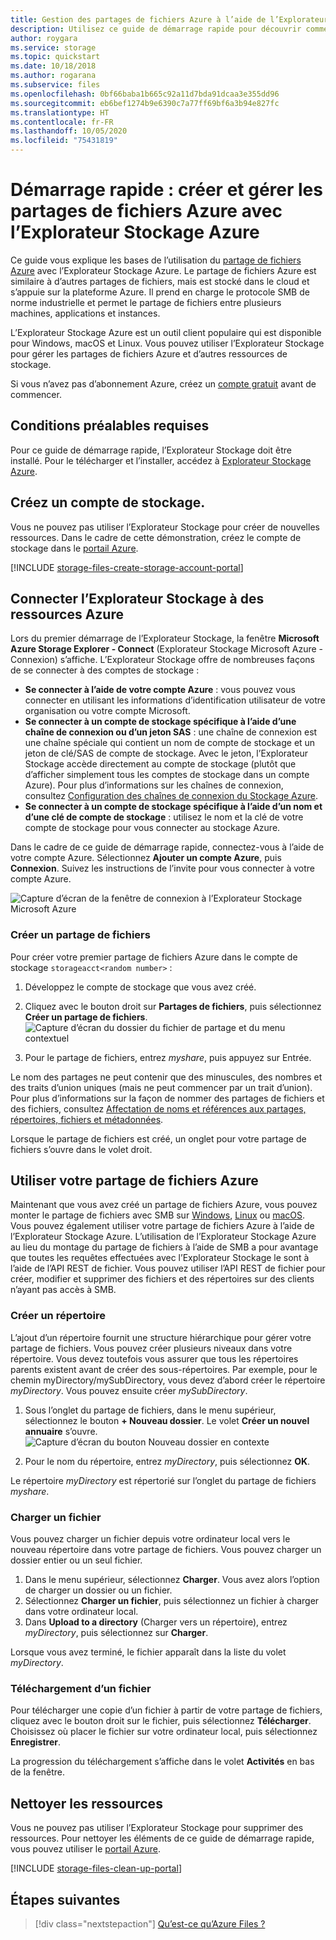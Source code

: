 ```yaml
---
title: Gestion des partages de fichiers Azure à l’aide de l’Explorateur Stockage Azure
description: Utilisez ce guide de démarrage rapide pour découvrir comment utiliser l’Explorateur Stockage Azure pour gérer Azure Files.
author: roygara
ms.service: storage
ms.topic: quickstart
ms.date: 10/18/2018
ms.author: rogarana
ms.subservice: files
ms.openlocfilehash: 0bf66baba1b665c92a11d7bda91dcaa3e355dd96
ms.sourcegitcommit: eb6bef1274b9e6390c7a77ff69bf6a3b94e827fc
ms.translationtype: HT
ms.contentlocale: fr-FR
ms.lasthandoff: 10/05/2020
ms.locfileid: "75431819"
---
```

# <a name="quickstart-create-and-manage-azure-file-shares-with-azure-storage-explorer"></a>Démarrage rapide : créer et gérer les partages de fichiers Azure avec l’Explorateur Stockage Azure
Ce guide vous explique les bases de l’utilisation du [partage de fichiers Azure](storage-files-introduction.md) avec l’Explorateur Stockage Azure. Le partage de fichiers Azure est similaire à d’autres partages de fichiers, mais est stocké dans le cloud et s’appuie sur la plateforme Azure. Il prend en charge le protocole SMB de norme industrielle et permet le partage de fichiers entre plusieurs machines, applications et instances. 

L’Explorateur Stockage Azure est un outil client populaire qui est disponible pour Windows, macOS et Linux. Vous pouvez utiliser l’Explorateur Stockage pour gérer les partages de fichiers Azure et d’autres ressources de stockage.

Si vous n’avez pas d’abonnement Azure, créez un [compte gratuit](https://azure.microsoft.com/free/?WT.mc_id=A261C142F) avant de commencer.

## <a name="prerequisites"></a>Conditions préalables requises
Pour ce guide de démarrage rapide, l’Explorateur Stockage doit être installé. Pour le télécharger et l’installer, accédez à [Explorateur Stockage Azure](https://azure.microsoft.com/features/storage-explorer/).

## <a name="create-a-storage-account"></a>Créez un compte de stockage.
Vous ne pouvez pas utiliser l’Explorateur Stockage pour créer de nouvelles ressources. Dans le cadre de cette démonstration, créez le compte de stockage dans le [portail Azure](https://portal.azure.com/). 

[!INCLUDE [storage-files-create-storage-account-portal](../../../includes/storage-files-create-storage-account-portal.md)]

## <a name="connect-storage-explorer-to-azure-resources"></a>Connecter l’Explorateur Stockage à des ressources Azure
Lors du premier démarrage de l’Explorateur Stockage, la fenêtre **Microsoft Azure Storage Explorer - Connect** (Explorateur Stockage Microsoft Azure - Connexion) s’affiche. L’Explorateur Stockage offre de nombreuses façons de se connecter à des comptes de stockage : 

- **Se connecter à l’aide de votre compte Azure** : vous pouvez vous connecter en utilisant les informations d’identification utilisateur de votre organisation ou votre compte Microsoft. 
- **Se connecter à un compte de stockage spécifique à l’aide d’une chaîne de connexion ou d’un jeton SAS** : une chaîne de connexion est une chaîne spéciale qui contient un nom de compte de stockage et un jeton de clé/SAS de compte de stockage. Avec le jeton, l’Explorateur Stockage accède directement au compte de stockage (plutôt que d’afficher simplement tous les comptes de stockage dans un compte Azure). Pour plus d’informations sur les chaînes de connexion, consultez [Configuration des chaînes de connexion du Stockage Azure](../common/storage-configure-connection-string.md?toc=%2fazure%2fstorage%2ffiles%2ftoc.json).
- **Se connecter à un compte de stockage spécifique à l’aide d’un nom et d’une clé de compte de stockage** : utilisez le nom et la clé de votre compte de stockage pour vous connecter au stockage Azure.

Dans le cadre de ce guide de démarrage rapide, connectez-vous à l’aide de votre compte Azure. Sélectionnez **Ajouter un compte Azure**, puis **Connexion**. Suivez les instructions de l’invite pour vous connecter à votre compte Azure.

![Capture d’écran de la fenêtre de connexion à l’Explorateur Stockage Microsoft Azure](./media/storage-how-to-use-files-storage-explorer/connect-to-azure-storage-1.png)

### <a name="create-a-file-share"></a>Créer un partage de fichiers
Pour créer votre premier partage de fichiers Azure dans le compte de stockage `storageacct<random number>` :

1. Développez le compte de stockage que vous avez créé.
2. Cliquez avec le bouton droit sur **Partages de fichiers**, puis sélectionnez **Créer un partage de fichiers**.  
    ![Capture d’écran du dossier du fichier de partage et du menu contextuel](media/storage-how-to-use-files-storage-explorer/create-file-share-1.png)

3. Pour le partage de fichiers, entrez *myshare*, puis appuyez sur Entrée.

Le nom des partages ne peut contenir que des minuscules, des nombres et des traits d’union uniques (mais ne peut commencer par un trait d’union). Pour plus d’informations sur la façon de nommer des partages de fichiers et des fichiers, consultez [Affectation de noms et références aux partages, répertoires, fichiers et métadonnées](https://docs.microsoft.com/rest/api/storageservices/Naming-and-Referencing-Shares--Directories--Files--and-Metadata).

Lorsque le partage de fichiers est créé, un onglet pour votre partage de fichiers s’ouvre dans le volet droit. 

## <a name="use-your-azure-file-share"></a>Utiliser votre partage de fichiers Azure
Maintenant que vous avez créé un partage de fichiers Azure, vous pouvez monter le partage de fichiers avec SMB sur [Windows](storage-how-to-use-files-windows.md), [Linux](storage-how-to-use-files-linux.md) ou [macOS](storage-how-to-use-files-mac.md). Vous pouvez également utiliser votre partage de fichiers Azure à l’aide de l’Explorateur Stockage Azure. L’utilisation de l’Explorateur Stockage Azure au lieu du montage du partage de fichiers à l’aide de SMB a pour avantage que toutes les requêtes effectuées avec l’Explorateur Stockage le sont à l’aide de l’API REST de fichier. Vous pouvez utiliser l’API REST de fichier pour créer, modifier et supprimer des fichiers et des répertoires sur des clients n’ayant pas accès à SMB.

### <a name="create-a-directory"></a>Créer un répertoire
L’ajout d’un répertoire fournit une structure hiérarchique pour gérer votre partage de fichiers. Vous pouvez créer plusieurs niveaux dans votre répertoire. Vous devez toutefois vous assurer que tous les répertoires parents existent avant de créer des sous-répertoires. Par exemple, pour le chemin myDirectory/mySubDirectory, vous devez d’abord créer le répertoire *myDirectory*. Vous pouvez ensuite créer *mySubDirectory*. 

1. Sous l’onglet du partage de fichiers, dans le menu supérieur, sélectionnez le bouton **+ Nouveau dossier**. Le volet **Créer un nouvel annuaire** s’ouvre.
    ![Capture d’écran du bouton Nouveau dossier en contexte](media/storage-how-to-use-files-storage-explorer/create-directory-1.png)

2. Pour le nom du répertoire, entrez *myDirectory*, puis sélectionnez **OK**. 

Le répertoire *myDirectory* est répertorié sur l’onglet du partage de fichiers *myshare*.

### <a name="upload-a-file"></a>Charger un fichier 
Vous pouvez charger un fichier depuis votre ordinateur local vers le nouveau répertoire dans votre partage de fichiers. Vous pouvez charger un dossier entier ou un seul fichier.

1. Dans le menu supérieur, sélectionnez **Charger**. Vous avez alors l’option de charger un dossier ou un fichier.
2. Sélectionnez **Charger un fichier**, puis sélectionnez un fichier à charger dans votre ordinateur local.
3. Dans **Upload to a directory** (Charger vers un répertoire), entrez *myDirectory*, puis sélectionnez sur **Charger**. 

Lorsque vous avez terminé, le fichier apparaît dans la liste du volet *myDirectory*.

### <a name="download-a-file"></a>Téléchargement d’un fichier
Pour télécharger une copie d’un fichier à partir de votre partage de fichiers, cliquez avec le bouton droit sur le fichier, puis sélectionnez **Télécharger**. Choisissez où placer le fichier sur votre ordinateur local, puis sélectionnez **Enregistrer**.

La progression du téléchargement s’affiche dans le volet **Activités** en bas de la fenêtre.

## <a name="clean-up-resources"></a>Nettoyer les ressources
Vous ne pouvez pas utiliser l’Explorateur Stockage pour supprimer des ressources. Pour nettoyer les éléments de ce guide de démarrage rapide, vous pouvez utiliser le [portail Azure](https://portal.azure.com/). 

[!INCLUDE [storage-files-clean-up-portal](../../../includes/storage-files-clean-up-portal.md)]

## <a name="next-steps"></a>Étapes suivantes

> [!div class="nextstepaction"]
> [Qu’est-ce qu’Azure Files ?](storage-files-introduction.md)
